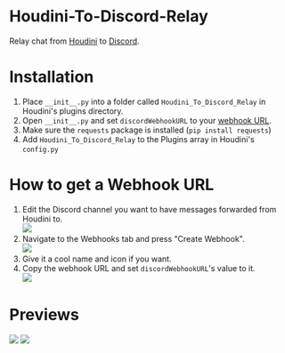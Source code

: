 # Houdini-To-Discord-Relay
Relay chat from [Houdini](https://github.com/Solero/Houdini) to [Discord](https://discordapp.com).

# Installation
1. Place `__init__.py` into a folder called `Houdini_To_Discord_Relay` in Houdini's plugins directory.
2. Open `__init__.py` and set `discordWebhookURL` to your [webhook URL](#how-to-get-a-webhook-url).
3. Make sure the `requests` package is installed (`pip install requests`)
4. Add `Houdini_To_Discord_Relay` to the Plugins array in Houdini's `config.py`

# How to get a Webhook URL
1. Edit the Discord channel you want to have messages forwarded from Houdini to.  
![](https://i.am-a.ninja/9CtEVTX.png)
2. Navigate to the Webhooks tab and press "Create Webhook".  
![](https://i.am-a.ninja/4YrwfhA.png)
3. Give it a cool name and icon if you want.
4. Copy the webhook URL and set `discordWebhookURL`'s value to it.  
![](https://i.am-a.ninja/3rMy1Gi.png)

# Previews
![](https://i.am-a.ninja/Ds7aJWL.png)
![](https://i.am-a.ninja/odeK9sf.png)
